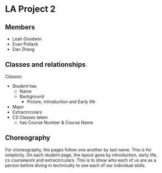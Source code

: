 # LA Project 2
## Members
- Leah Goodwin
- Evan Pollack
- Dan Zhang
## Classes and relationships
Classes:
- Student has
   - Name
   - Background
     - Picture, Introduction and Early life
- Major
- Extracirrculars
- CS Classes taken
    - has Course Number & Course Name


## Choreography
For choreography, the pages follow one another by last name. This is for simplicity. On each student page, the layout goes by introduction, early life, cs coursework and extracirrculars. This is to show who each of us are as a person before diving in technically to see each of our individual skills.